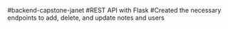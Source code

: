 #backend-capstone-janet
#REST API with Flask
#Created the necessary endpoints to add, delete, and update notes and users
